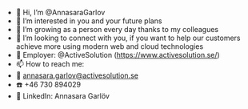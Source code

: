 - 👋 Hi, I’m @AnnasaraGarlov
- 👀 I’m interested in you and your future plans
- 🌱 I’m growing as a person every day thanks to my colleagues
- 💞️ I’m looking to connect with you, if you want to help our customers achieve more using modern web and cloud technologies
- 🏢 Employer: @ActiveSolution (https://www.activesolution.se/)
- 📫 How to reach me: 
- 📧 annasara.garlov@activesolution.se
- ☎️ +46 730 894029
- 👋 LinkedIn: Annasara Garlöv


<!---
AnnasaraGarlov/AnnasaraGarlov is a ✨ special ✨ repository because its `README.md` (this file) appears on your GitHub profile.
You can click the Preview link to take a look at your changes.
--->
